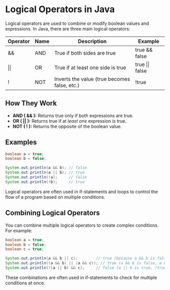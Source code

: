 # Logical Operators in Java

Logical operators are used to combine or modify boolean values and expressions. In Java, there are three main logical operators:

| Operator | Name      | Description                                      | Example           |
|----------|-----------|--------------------------------------------------|-------------------|
| &&       | AND       | True if both sides are true                      | true && false     |
| \|\|     | OR        | True if at least one side is true                | true \|\|  false  |
| !        | NOT       | Inverts the value (true becomes false, etc.)     | !true             |

## How They Work
- **AND ( && ):** Returns true only if both expressions are true.
- **OR ( || ):** Returns true if at _least one_ expression is true.
- **NOT ( ! ):** Returns the opposite of the boolean value.

## Examples
```java
boolean a = true;
boolean b = false;

System.out.println(a && b); // false
System.out.println(a || b); // true
System.out.println(!a);     // false
System.out.println(!b);     // true
```

Logical operators are often used in if-statements and loops to control the flow of a program based on multiple conditions.

## Combining Logical Operators
You can combine multiple logical operators to create complex conditions. For example:

```java
boolean a = true;
boolean b = false;
boolean c = true;

System.out.println(a && b || c);        // true (because a && b is false, but false || c is true)
System.out.println((a && b) || (a && c)); // true (a && b is false, a && c is true, so false || true)
System.out.println(!(a || b) && c);     // false (a || b is true, !true is false, false && c is false)
```

These combinations are often used in if-statements to check for multiple conditions at once.